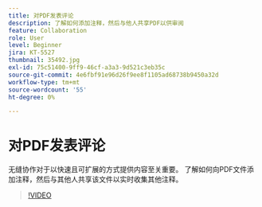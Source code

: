 ```yaml
---
title: 对PDF发表评论
description: 了解如何添加注释，然后与他人共享PDF以供审阅
feature: Collaboration
role: User
level: Beginner
jira: KT-5527
thumbnail: 35492.jpg
exl-id: 75c51400-9ff9-46cf-a3a3-9d521c3eb35c
source-git-commit: 4e6fbf91e96d26f9ee8f1105ad68738b9450a32d
workflow-type: tm+mt
source-wordcount: '55'
ht-degree: 0%

---
```


# 对PDF发表评论

无缝协作对于以快速且可扩展的方式提供内容至关重要。 了解如何向PDF文件添加注释，然后与其他人共享该文件以实时收集其他注释。

>[!VIDEO](https://video.tv.adobe.com/v/35492?quality=12&learn=on&hidetitle=true)
